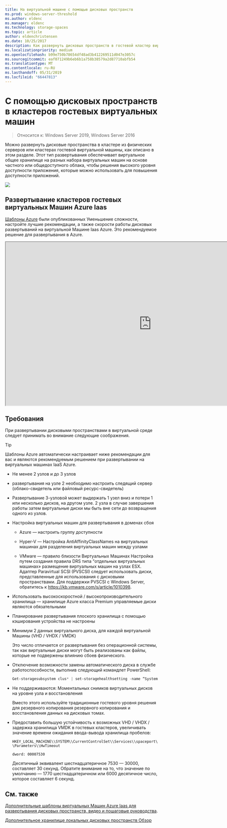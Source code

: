 ```yaml
---
title: На виртуальной машине с помощью дисковых пространств
ms.prod: windows-server-threshold
ms.author: eldenc
ms.manager: eldenc
ms.technology: storage-spaces
ms.topic: article
author: eldenchristensen
ms.date: 10/25/2017
description: Как развернуть дисковых пространств в гостевой кластер виртуальных машин, — например, в Microsoft Azure.
ms.localizationpriority: medium
ms.openlocfilehash: b99e750b78654df48ad3b412269511d047e3057c
ms.sourcegitcommit: eaf071249b6eb6b1a758b38579a2d87710abfb54
ms.translationtype: MT
ms.contentlocale: ru-RU
ms.lasthandoff: 05/31/2019
ms.locfileid: "66447813"
---
```

# <a name="using-storage-spaces-direct-in-guest-virtual-machine-clusters"></a>С помощью дисковых пространств в кластеров гостевых виртуальных машин

> Относится к: Windows Server 2019, Windows Server 2016

Можно развернуть дисковые пространства в кластере из физических серверов или кластерах гостевой виртуальной машины, как описано в этом разделе. Этот тип развертывания обеспечивает виртуальное общее хранилище на разных набора виртуальных машин на основе частного или общедоступного облака, чтобы решения высокого уровня доступности приложения, которые можно использовать для повышения доступности приложений.

![](media/storage-spaces-direct-in-vm/storage-spaces-direct-in-vm.png)

## <a name="deploying-in-azure-iaas-vm-guest-clusters"></a>Развертывание кластеров гостевых виртуальных Машин Azure Iaas

[Шаблоны Azure](https://github.com/robotechredmond/301-storage-spaces-direct-md) были опубликованных Уменьшение сложности, настройте лучшие рекомендации, а также скорости работы дисковых развертываний на виртуальной Машине Iaas Azure. Это рекомендуемое решение для развертывания в Azure.

<iframe src="https://channel9.msdn.com/Series/Microsoft-Hybrid-Cloud-Best-Practices-for-IT-Pros/Step-by-Step-Deploy-Windows-Server-2016-Storage-Spaces-Direct-S2D-Cluster-in-Microsoft-Azure/player" width="960" height="540" allowfullscreen></iframe>

## <a name="requirements"></a>Требования

При развертывании дисковыми пространствами в виртуальной среде следует принимать во внимание следующие соображения.

> [!TIP]
> Шаблоны Azure автоматически настраивает ниже рекомендации для вас и являются рекомендуемым решением при развертывании на виртуальных машинах IaaS Azure.

-   Не менее 2 узлов и до 3 узлов

-   развертывания на узле 2 необходимо настроить следящий сервер (облако-свидетель или файловый ресурс-свидетель)

-   Развертывание 3-узловой может выдержать 1 узел вниз и потери 1 или несколько дисков, на другом узле.  2 узла в случае завершения работы затем виртуальные диски мы быть вне сети до возвращения одного из узлов.  

-   Настройка виртуальных машин для развертывания в доменах сбоя

    -   Azure — настроить группу доступности

    -   Hyper-V — Настройка AntiAffinityClassNames на виртуальных машинах для разделения виртуальных машин между узлами

    -   VMware — правило близости Виртуальных Машинах Настройка путем создания правила DRS типа "отдельных виртуальных машинах» размещение виртуальных машин на узлах ESX. Адаптер Paravirtual SCSI (PVSCSI) следует использовать диски, представленные для использования с дисковыми пространствами. Для поддержки PVSCSI с Windows Server, обратитесь к https://kb.vmware.com/s/article/1010398.

-   Использовать высокоскоростной / высокопроизводительного хранилища — хранилище Azure класса Premium управляемые диски являются обязательными

-   Планирование развертывания плоского хранилища с помощью кэширования устройства не настроены

-   Минимум 2 данных виртуального диска, для каждой виртуальной Машины (VHD / VHDX / VMDK)

    Это число отличается от развертывания без операционной системы, так как виртуальные диски могут быть реализованы как файлы, которые не подвержены влиянию сбоев физического.

-   Отключение возможности замены автоматического диска в службе работоспособности, выполнив следующий командлет PowerShell:

    ```powershell
    Get-storagesubsystem clus* | set-storagehealthsetting -name “System.Storage.PhysicalDisk.AutoReplace.Enabled” -value “False”
    ```

-   Не поддерживаются: Моментальных снимков виртуальных дисков на уровне узла и восстановления

    Вместо этого используйте традиционные гостевого уровня решения для резервного копирования резервного копирования и восстановления данных на дисковых томах.

-   Предоставить большую устойчивость к возможных VHD / VHDX / задержка хранилища VMDK в гостевых кластеров, увеличивать значение времени ожидания ввода-вывода хранилища пробелов:

    `HKEY_LOCAL_MACHINE\\SYSTEM\\CurrentControlSet\\Services\\spaceport\\Parameters\\HwTimeout`

    `dword: 00007530`

    Десятичный эквивалент шестнадцатеричное 7530 — 30000, составляет 30 секунд. Обратите внимание на то, что значение по умолчанию — 1770 шестнадцатеричном или 6000 десятичное число, которое составляет 6 секунд.

## <a name="see-also"></a>См. также

[Дополнительные шаблоны виртуальных Машин Azure Iaas для развертывания дисковых пространств, видео и пошаговые руководства](https://blogs.msdn.microsoft.com/clustering/2017/02/14/deploying-an-iaas-vm-guest-clusters-in-microsoft-azure/).

[Дополнительное хранилище локальных дисковых пространств Обзор](https://docs.microsoft.com/en-us/windows-server/storage/storage-spaces/storage-spaces-direct-overview)
